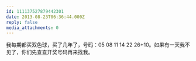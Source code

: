 ```yaml
---
id: 111137527879442301
date: 2013-08-23T06:36:44.000Z
reply: false
media_attachments: 0
---
```


我每期都买双色球，买了几年了，号码：05 08 11 14 22 26+10。如果有一天我不见了，你们先查查开奖号码再来找我。

